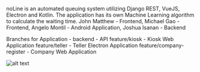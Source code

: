 noLine is an automated queuing system utilizing Django REST, VueJS, Electron and Kotlin. The application has its own Machine Learning algorithm to calculate the waiting time. John Matthew - Frontend, Michael Gao - Frontend, Angelo Montil - Android Application, Joshua Isanan - Backend

Branches for Application - 
backend - API
feature/kiosk - Kiosk Web Application
feature/teller - Teller Electron Application
feature/company-register - Company Web Application

![alt text](https://i.imgur.com/005UfNY.png)
